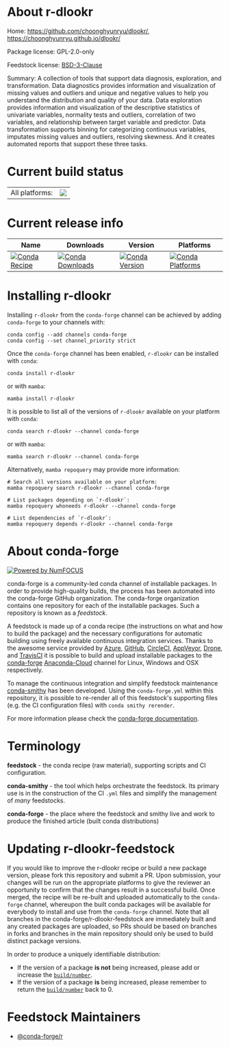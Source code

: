 About r-dlookr
==============

Home: https://github.com/choonghyunryu/dlookr/, https://choonghyunryu.github.io/dlookr/

Package license: GPL-2.0-only

Feedstock license: [BSD-3-Clause](https://github.com/conda-forge/r-dlookr-feedstock/blob/main/LICENSE.txt)

Summary: A collection of tools that support data diagnosis, exploration, and transformation. Data diagnostics provides information and visualization of missing values and outliers and unique and negative values to help you understand the distribution and quality of your data. Data exploration provides information and visualization of the descriptive statistics of univariate variables, normality tests and outliers, correlation of two variables, and relationship between target variable and predictor. Data transformation supports binning for categorizing continuous variables, imputates missing values and outliers, resolving skewness. And it creates automated reports that support these three tasks.

Current build status
====================


<table><tr><td>All platforms:</td>
    <td>
      <a href="https://dev.azure.com/conda-forge/feedstock-builds/_build/latest?definitionId=15821&branchName=main">
        <img src="https://dev.azure.com/conda-forge/feedstock-builds/_apis/build/status/r-dlookr-feedstock?branchName=main">
      </a>
    </td>
  </tr>
</table>

Current release info
====================

| Name | Downloads | Version | Platforms |
| --- | --- | --- | --- |
| [![Conda Recipe](https://img.shields.io/badge/recipe-r--dlookr-green.svg)](https://anaconda.org/conda-forge/r-dlookr) | [![Conda Downloads](https://img.shields.io/conda/dn/conda-forge/r-dlookr.svg)](https://anaconda.org/conda-forge/r-dlookr) | [![Conda Version](https://img.shields.io/conda/vn/conda-forge/r-dlookr.svg)](https://anaconda.org/conda-forge/r-dlookr) | [![Conda Platforms](https://img.shields.io/conda/pn/conda-forge/r-dlookr.svg)](https://anaconda.org/conda-forge/r-dlookr) |

Installing r-dlookr
===================

Installing `r-dlookr` from the `conda-forge` channel can be achieved by adding `conda-forge` to your channels with:

```
conda config --add channels conda-forge
conda config --set channel_priority strict
```

Once the `conda-forge` channel has been enabled, `r-dlookr` can be installed with `conda`:

```
conda install r-dlookr
```

or with `mamba`:

```
mamba install r-dlookr
```

It is possible to list all of the versions of `r-dlookr` available on your platform with `conda`:

```
conda search r-dlookr --channel conda-forge
```

or with `mamba`:

```
mamba search r-dlookr --channel conda-forge
```

Alternatively, `mamba repoquery` may provide more information:

```
# Search all versions available on your platform:
mamba repoquery search r-dlookr --channel conda-forge

# List packages depending on `r-dlookr`:
mamba repoquery whoneeds r-dlookr --channel conda-forge

# List dependencies of `r-dlookr`:
mamba repoquery depends r-dlookr --channel conda-forge
```


About conda-forge
=================

[![Powered by
NumFOCUS](https://img.shields.io/badge/powered%20by-NumFOCUS-orange.svg?style=flat&colorA=E1523D&colorB=007D8A)](https://numfocus.org)

conda-forge is a community-led conda channel of installable packages.
In order to provide high-quality builds, the process has been automated into the
conda-forge GitHub organization. The conda-forge organization contains one repository
for each of the installable packages. Such a repository is known as a *feedstock*.

A feedstock is made up of a conda recipe (the instructions on what and how to build
the package) and the necessary configurations for automatic building using freely
available continuous integration services. Thanks to the awesome service provided by
[Azure](https://azure.microsoft.com/en-us/services/devops/), [GitHub](https://github.com/),
[CircleCI](https://circleci.com/), [AppVeyor](https://www.appveyor.com/),
[Drone](https://cloud.drone.io/welcome), and [TravisCI](https://travis-ci.com/)
it is possible to build and upload installable packages to the
[conda-forge](https://anaconda.org/conda-forge) [Anaconda-Cloud](https://anaconda.org/)
channel for Linux, Windows and OSX respectively.

To manage the continuous integration and simplify feedstock maintenance
[conda-smithy](https://github.com/conda-forge/conda-smithy) has been developed.
Using the ``conda-forge.yml`` within this repository, it is possible to re-render all of
this feedstock's supporting files (e.g. the CI configuration files) with ``conda smithy rerender``.

For more information please check the [conda-forge documentation](https://conda-forge.org/docs/).

Terminology
===========

**feedstock** - the conda recipe (raw material), supporting scripts and CI configuration.

**conda-smithy** - the tool which helps orchestrate the feedstock.
                   Its primary use is in the construction of the CI ``.yml`` files
                   and simplify the management of *many* feedstocks.

**conda-forge** - the place where the feedstock and smithy live and work to
                  produce the finished article (built conda distributions)


Updating r-dlookr-feedstock
===========================

If you would like to improve the r-dlookr recipe or build a new
package version, please fork this repository and submit a PR. Upon submission,
your changes will be run on the appropriate platforms to give the reviewer an
opportunity to confirm that the changes result in a successful build. Once
merged, the recipe will be re-built and uploaded automatically to the
`conda-forge` channel, whereupon the built conda packages will be available for
everybody to install and use from the `conda-forge` channel.
Note that all branches in the conda-forge/r-dlookr-feedstock are
immediately built and any created packages are uploaded, so PRs should be based
on branches in forks and branches in the main repository should only be used to
build distinct package versions.

In order to produce a uniquely identifiable distribution:
 * If the version of a package **is not** being increased, please add or increase
   the [``build/number``](https://docs.conda.io/projects/conda-build/en/latest/resources/define-metadata.html#build-number-and-string).
 * If the version of a package **is** being increased, please remember to return
   the [``build/number``](https://docs.conda.io/projects/conda-build/en/latest/resources/define-metadata.html#build-number-and-string)
   back to 0.

Feedstock Maintainers
=====================

* [@conda-forge/r](https://github.com/conda-forge/r/)


